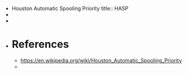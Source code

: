 - Houston Automatic Spooling Priority
  title:: HASP
-
-
- # References
	- https://en.wikipedia.org/wiki/Houston_Automatic_Spooling_Priority
	-
